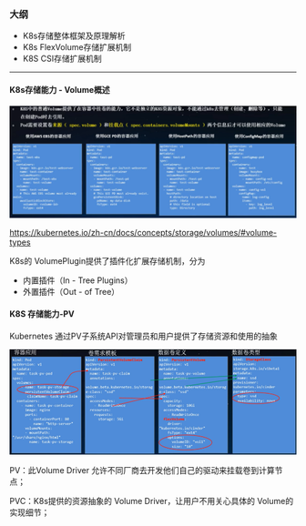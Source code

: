 ### 大纲

+ K8s存储整体框架及原理解析
+ K8s FlexVolume存储扩展机制
+ K8S CSI存储扩展机制

---

#### 

#### K8s存储能力 - Volume概述

 ![image-20230329112202906](images/image-20230329112202906.png)

https://kubernetes.io/zh-cn/docs/concepts/storage/volumes/#volume-types

K8s的 VolumePlugin提供了插件化扩展存储机制，分为

+ 内置插件（In - Tree Plugins）
+ 外置插件（Out - of Tree）



#### K8S 存储能力-PV

Kubernetes 通过PV子系统API对管理员和用户提供了存储资源和使用的抽象

 ![image-20230329114725188](images/image-20230329114725188.png)

PV：此Volume Driver 允许不同厂商去开发他们自己的驱动来挂载卷到计算节点；

PVC：K8s提供的资源抽象的 Volume Driver，让用户不用关心具体的 Volume的实现细节；



 

















